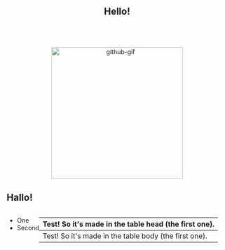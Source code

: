 ## <p align="center">Hello!</p>

<br>
<br>

<p align="center">
   <img align='center' alt="github-gif" src="https://user-images.githubusercontent.com/5713670/87202985-820dcb80-c2b6-11ea-9f56-7ec461c497c3.gif" width="300">
</p>

<h2>Hallo!</h2>

<div dir="auto" style="display: flex;justify-content: space-around;">
   <ul>
      <li>One</li>
      <li>Second</li>
   </ul>
   <table>
      <thead>
         <tr>
            <th> Test! So it's made in the table head (the first one). </th>
         </tr>
      </thead>
      <tbody>
         <tr>
            <td> Test! So it's made in the table body (the first one). </td>
         </tr>
      </tbody>
   </table>
</div>
